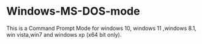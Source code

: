 # Windows-MS-DOS-mode
This is a Command Prompt Mode for windows 10,
windows 11 ,windows 8.1, win vista,win7 and 
windows xp (x64 bit only).
